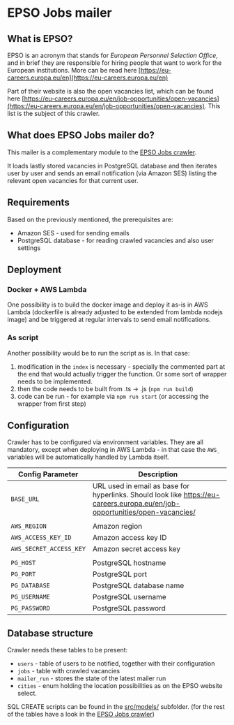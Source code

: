# EPSO Jobs mailer

## What is EPSO?

EPSO is an acronym that stands for *European Personnel Selection Office*, and in brief they are responsible for hiring people that want to work for the European institutions. More can be read here [https://eu-careers.europa.eu/en](https://eu-careers.europa.eu/en)

Part of their website is also the open vacancies list, which can be found here [https://eu-careers.europa.eu/en/job-opportunities/open-vacancies](https://eu-careers.europa.eu/en/job-opportunities/open-vacancies). This list is the subject of this crawler.

## What does EPSO Jobs mailer do?

This mailer is a complementary module to the [EPSO Jobs crawler](https://github.com/vladovarga/epso-jobs-crawler).

It loads lastly stored vacancies in PostgreSQL database and then iterates user by user and sends an email notification (via Amazon SES) listing the relevant open vacancies for that current user.

## Requirements

Based on the previously mentioned, the prerequisites are:
* Amazon SES - used for sending emails
* PostgreSQL database - for reading crawled vacancies and also user settings

## Deployment

### Docker + AWS Lambda
One possibility is to build the docker image and deploy it as-is in AWS Lambda (dockerfile is already adjusted to be extended from lambda nodejs image) and be triggered at regular intervals to send email notifications.

### As script
Another possibility would be to run the script as is. In that case:
1. modification in the `index` is necessary - specially the commented part at the end that would actually trigger the function. Or some sort of wrapper needs to be implemented.
1. then the code needs to be built from .ts -> .js (`npm run build`)
1. code can be run - for example via `npm run start` (or accessing the wrapper from first step)

## Configuration

Crawler has to be configured via environment variables. They are all mandatory, except when deploying in AWS Lambda - in that case the `AWS_` variables will be automatically handled by Lambda itself.

| Config Parameter          |  Description                                                  |
| ------------------------- | ------------------------------------------------------------- |
| `BASE_URL`                | URL used in email as base for hyperlinks. Should look like https://eu-careers.europa.eu/en/job-opportunities/open-vacancies/  |
|   |   |
| `AWS_REGION`              | Amazon region                                                 |
| `AWS_ACCESS_KEY_ID`       | Amazon access key ID                                          |
| `AWS_SECRET_ACCESS_KEY`   | Amazon secret access key                                      |
|   |   |
| `PG_HOST`                 | PostgreSQL hostname                                           |
| `PG_PORT`                 | PostgreSQL port                                               |
| `PG_DATABASE`             | PostgreSQL database name                                      |
| `PG_USERNAME`             | PostgreSQL username                                           |
| `PG_PASSWORD`             | PostgreSQL password                                           |

## Database structure

Crawler needs these tables to be present:
* `users` - table of users to be notified, together with their configuration
* `jobs` - table with crawled vacancies
* `mailer_run` - stores the state of the latest mailer run
* `cities` - enum holding the location possibilities as on the EPSO website select.

SQL CREATE scripts can be found in the [src/models/](src/models/) subfolder. (for the rest of the tables have a look in the [EPSO Jobs crawler](https://github.com/vladovarga/epso-jobs-crawler))